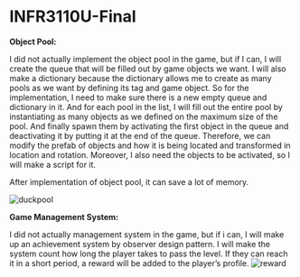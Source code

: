 # INFR3110U-Final

**Object Pool:**

I did not actually implement the object pool in the game, but if I can, I will create the queue that will be filled out by game objects we want. I will also make a dictionary because the dictionary allows me to create as many pools as we want by defining its tag and game object. So for the implementation, I need to make sure there is a new empty queue and dictionary in it. And for each pool in the list, I will fill out the entire pool by instantiating as many objects as we defined on the maximum size of the pool. And finally spawn them by activating the first object in the queue and deactivating it by putting it at the end of the queue. Therefore, we can modify the prefab of objects and how it is being located and transformed in location and rotation. Moreover, I also need the objects to be activated, so I will make a script for it.

After implementation of object pool, it can save a lot of memory.

![duckpool](https://user-images.githubusercontent.com/71342545/206280806-4dd3af9b-3e17-4ce1-8c26-c9de72ee7adf.PNG)

**Game Management System:**

I did not actually management system in the game, but if i can, I will make up an achievement system by observer design pattern. I will make the system count how long the player takes to pass the level. If they can reach it in a short period, a reward will be added to the player’s profile.
![reward](https://user-images.githubusercontent.com/71342545/206278595-4de92e62-a7e6-4e74-922c-c9538548dab8.PNG)



